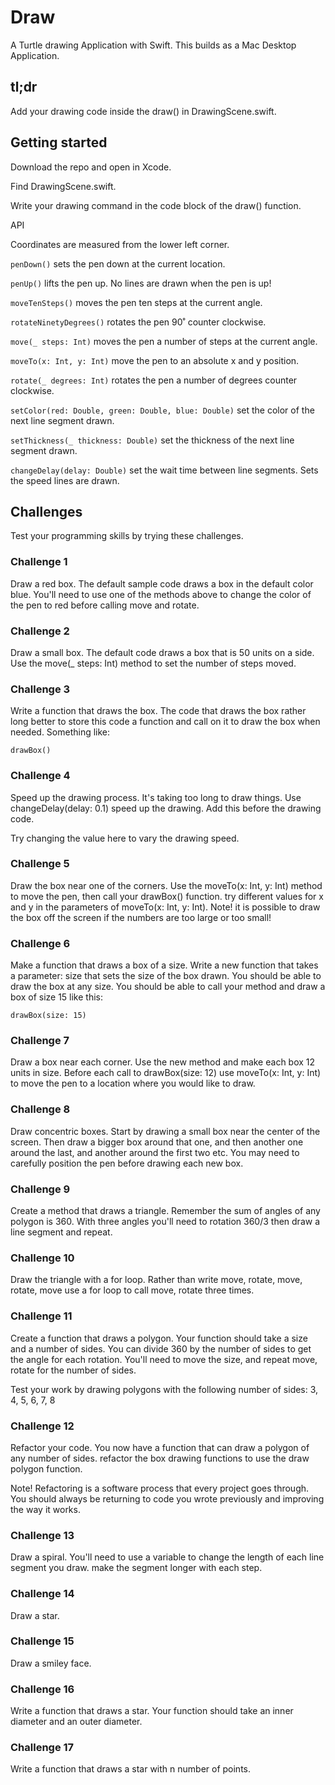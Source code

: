 # Draw

A Turtle drawing Application with Swift. This builds as a Mac Desktop Application.

## tl;dr

Add your drawing code inside the draw() in DrawingScene.swift.

## Getting started

Download the repo and open in Xcode.

Find DrawingScene.swift.

Write your drawing command in the code block of the draw() function.

API

Coordinates are measured from the lower left corner.

`penDown()` sets the pen down at the current location.

`penUp()` lifts the pen up. No lines are drawn when the pen is up!

`moveTenSteps()` moves the pen ten steps at the current angle.

`rotateNinetyDegrees()` rotates the pen 90˚ counter clockwise.

`move(_ steps: Int)` moves the pen a number of steps at the current angle.

`moveTo(x: Int, y: Int)` move the pen to an absolute x and y position.

`rotate(_ degrees: Int)` rotates the pen a number of degrees counter clockwise.

`setColor(red: Double, green: Double, blue: Double)` set the color of the next line segment drawn.

`setThickness(_ thickness: Double)` set the thickness of the next line segment drawn.

`changeDelay(delay: Double)` set the wait time between line segments. Sets the speed lines are drawn.

## Challenges

Test your programming skills by trying these challenges.

### Challenge 1

Draw a red box. The default sample code draws a box in the default color blue. You'll need to use one of the methods above to change the color of the pen to red before calling move and rotate.

### Challenge 2

Draw a small box. The default code draws a box that is 50 units on a side. Use the move(_ steps: Int) method to set the number of steps moved.

### Challenge 3

Write a function that draws the box. The code that draws the box rather long better to store this code a function and call on it to draw the box when needed. Something like:

`drawBox()`

### Challenge 4

Speed up the drawing process. It's taking too long to draw things. Use changeDelay(delay: 0.1) speed up the drawing. Add this before the drawing code.

Try changing the value here to vary the drawing speed.

### Challenge 5

Draw the box near one of the corners. Use the moveTo(x: Int, y: Int) method to move the pen, then call your drawBox() function. try different values for x and y in the parameters of moveTo(x: Int, y: Int). Note! it is possible to draw the box off the screen if the numbers are too large or too small!

### Challenge 6

Make a function that draws a box of a size. Write a new function that takes a parameter: size that sets the size of the box drawn. You should be able to draw the box at any size. You should be able to call your method and draw a box of size 15 like this:

`drawBox(size: 15)`

### Challenge 7

Draw a box near each corner. Use the new method and make each box 12 units in size. Before each call to drawBox(size: 12) use moveTo(x: Int, y: Int) to move the pen to a location where you would like to draw.

### Challenge 8

Draw concentric boxes. Start by drawing a small box near the center of the screen. Then draw a bigger box around that one, and then another one around the last, and another around the first two etc. You may need to carefully position the pen before drawing each new box.

### Challenge 9

Create a method that draws a triangle. Remember the sum of angles of any polygon is 360. With three angles you'll need to rotation 360/3 then draw a line segment and repeat.

### Challenge 10

Draw the triangle with a for loop. Rather than write move, rotate, move, rotate, move use a for loop to call move, rotate three times.

### Challenge 11

Create a function that draws a polygon. Your function should take a size and a number of sides. You can divide 360 by the number of sides to get the angle for each rotation. You'll need to move the size, and repeat move, rotate for the number of sides.

Test your work by drawing polygons with the following number of sides: 3, 4, 5, 6, 7, 8

### Challenge 12

Refactor your code. You now have a function that can draw a polygon of any number of sides. refactor the box drawing functions to use the draw polygon function.

Note! Refactoring is a software process that every project goes through. You should always be returning to code you wrote previously and improving the way it works.

### Challenge 13

Draw a spiral. You'll need to use a variable to change the length of each line segment you draw. make the segment longer with each step.

### Challenge 14

Draw a star.

### Challenge 15

Draw a smiley face.

### Challenge 16

Write a function that draws a star. Your function should take an inner diameter and an outer diameter.

### Challenge 17

Write a function that draws a star with n number of points.
